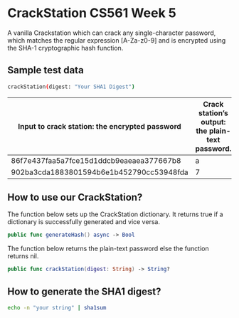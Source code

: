 # CrackStation CS561 Week 5

A vanilla Crackstation which can crack any single-character password, which matches the regular expression [A-Za-z0-9] and is encrypted using the SHA-1 cryptographic hash function. 

## Sample test data

```bash
crackStation(digest: "Your SHA1 Digest")
```

| Input to crack station: the encrypted password | Crack station’s output: the plain-text password. |
| ---------------------------------------------- | ------------------------------------------------ |
| 86f7e437faa5a7fce15d1ddcb9eaeaea377667b8       | a       											|
| 902ba3cda1883801594b6e1b452790cc53948fda       | 7       											|

## How to use our CrackStation?
The function below sets up the CrackStation dictionary. It returns true if a dictionary is successfully generated and vice versa.
```swift
public func generateHash() async -> Bool
```

The function below returns the plain-text password else the function returns nil.
```swift
public func crackStation(digest: String) -> String?
```

## How to generate the SHA1 digest?

```bash
echo -n "your string" | sha1sum
```
